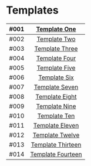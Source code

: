 # Templates


| #001 | [Template One](https://tahataha579.github.io/Templates/Template%20One/Tempale_One.html)  |
| :-- | :--: |
| #002 | [Template Two](https://tahataha579.github.io/Templates/Template%20Two/Template_Two.html) |
| #003 | [Template Three](https://tahataha579.github.io/Templates/Template%20Three/Template_Three.html)  |
| #004 | [Template Four](https://tahataha579.github.io/Templates/Template%20Four/Template_Four.html)  |
| #005 | [Template Five](https://tahataha579.github.io/Templates/Template%20Five/Template_Five.html)  |
| #006 | [Template Six](https://tahataha579.github.io/Templates/Template%20Six/Template_Six.html)  |
| #007 | [Template Seven](https://tahataha579.github.io/Templates/Template%20Seven/Template_Seven.html)  |
| #008 | [Template Eight](https://tahataha579.github.io/Templates/Template%20Eight/Template_Eight.html)  |
| #009 | [Template Nine](https://tahataha579.github.io/Templates/Template%20Nine/Template_Nine.html)  |
| #010 | [Template Ten](https://tahataha579.github.io/Templates/Template%20Ten/Template_Ten.html)  |
| #011 | [Template Eleven](https://tahataha579.github.io/Templates/Template%20Eleven/Template_Eleven.html)  |
| #012 | [Template Twelve](https://tahataha579.github.io/Templates/Template%20Twelve/Template_Twelve.html)  |
| #013 | [Template Thirteen](https://tahataha579.github.io/Templates/Template%20Thirteen/Template_Thirteen.html)  |
| #014 | [Template Fourteen](https://tahataha579.github.io/Templates/Template%20Fourteen/Template_Fourteen.html)  |
